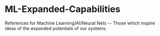 # ML-Expanded-Capabilities
References for Machine Learning/AI/Neural Nets -- Those which inspire ideas of the expanded potentials of our systems.
